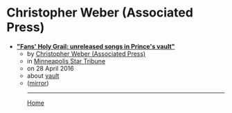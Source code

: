 # Christopher Weber (Associated Press)

 - [**"Fans' Holy Grail: unreleased songs in Prince's vault"**](https://www.startribune.com/fans-holy-grail-unreleased-songs-in-prince-s-vault/377485941/)<ul><li>by [Christopher Weber (Associated Press)](../../../authors/associated-press/christopher-weber/index.md)</li><li>in [Minneapolis Star Tribune](https://www.startribune.com/)</li><li>on 28 April 2016</li><li>about [vault](../../../topics/vault/index.md)</li><li>([mirror](https://web.archive.org/web/*/https://www.startribune.com/fans-holy-grail-unreleased-songs-in-prince-s-vault/377485941/))</li><ul>

----

[Home](../index.md)
